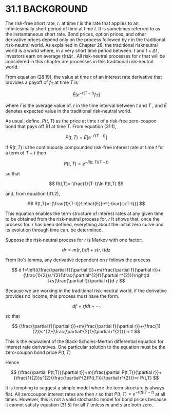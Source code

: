 # 31.1 BACKGROUND  

The risk-free short rate, $r.$ at time $t$ is the rate that applies to an infinitesimally short period of time at time $t.$ It is sometimes referred to as the instantaneous short rate. Bond prices, option prices, and other derivative prices depend only on the process followed by $r$ in the traditional risk-neutral world. As explained in Chapter 28, the traditional riskneutral world is a world where, in a very short time period between. $t$ and $t+\Delta t$ , investors earn on average $r(t)\Delta t$ . All risk-neutral processes for $r$ that will be considered in this chapter are processes in this traditional risk-neutral world.  

From equation (28.19), the value at time $t$ of an interest rate derivative that provides a payoff of $f_{T}$ at time $T$ is  

$$
\hat{E}[e^{-\bar{r}(T-t)}f_{T}]
$$  

where $\bar{r}$ is the average value of. $r$ in the time interval between $t$ and $T$ , and $\hat{E}$ denotes expected value in the traditional risk-neutral world.  

As usual, define. $\textstyle P(t,T)$ as the price at time $t$ of a risk-free zero-coupon bond that pays off $\$1$ at time $T.$ From equation (31.1),  

$$
P(t,T)=\hat{E}[e^{-\bar{r}(T-t)}]
$$  

If $R(t,T)$ is the continuously compounded risk-free interest rate at time $t$ for a term of $T-t$ then  

$$
P(t,T)=e^{-R(t,T)(T-t)}
$$  

so that  

$$
R(t,T)=-\frac{1}{T-t}\ln P(t,T)
$$  

and, from equation (31.2),  

$$
R(t,T)=-{\frac{1}{T-t}}\ln\hat{E}[e^{-\bar{r}(T-t)}]
$$  

This equation enables the term structure of interest rates at any given time to be obtained from the risk-neutral process for. $r$ It shows that, once the process for. $r$ has been defined, everything about the initial zero curve and its evolution through time can. be determined.  

Suppose the risk-neutral process for $r$ is Markov with one factor:.  

$$
d r=m(r,t)d t+s(r,t)d z
$$  

From Ito's lemma, any derivative dependent on $r$ follows the process  

$$
d f=\left({\frac{\partial f}{\partial t}}+m{\frac{\partial f}{\partial r}}+{\frac{1}{2}}s^{2}{\frac{\partial^{2}f}{\partial r^{2}}}\right)d t+s{\frac{\partial f}{\partial r}}d z
$$  

Because we are working in the traditional risk-neutral world, if the derivative provides no income, this process must have the form.  

$$
~d f=r f d t+\cdots.
$$  

so that  

$$
{\frac{\partial f}{\partial t}}+m{\frac{\partial f}{\partial r}}+{\frac{1}{2}}s^{2}{\frac{\partial^{2}f}{\partial r^{2}}}=r f
$$  

This is the equivalent of the Black-Scholes-Merton differential equation for interest rate derivatives. One particular solution to the equation must be the zero-coupon bond price $\textstyle P(t,T)$  

Hence  

$$
{\frac{\partial P(t,T)}{\partial t}}+m{\frac{\partial P(t,T)}{\partial r}}+{\frac{1}{2}}s^{2}{\frac{\partial^{2}P(t,T)}{\partial r^{2}}}=r P(t,T)
$$  

It is tempting to suggest a simple model where the term structure is always flat. All zerocoupon interest rates are then $r$ so that $P(t,T)=e^{-r(t)(T-t)}$ at all times. However, this is not a valid stochastic model for bond prices because it cannot satisfy equation (31.5) for all $T$ unless $m$ and $s$ are both zero..  
